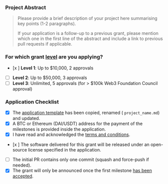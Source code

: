 ### Project Abstract

> Please provide a brief description of your project here summarising key points (1-2 paragraphs).
>
> If your application is a follow-up to a previous grant, please mention which one in the first line of the abstract and include a link to previous pull requests if applicable.

### For which grant [level](https://github.com/w3f/Grants-Program#level_slider-levels) are you applying? 
- [x ] **Level 1**:  Up to $10,000, 2 approvals
- [ ] **Level 2**:  Up to $50,000, 3 approvals
- [ ] **Level 3**:  Unlimited, 5 approvals (for > $100k Web3 Foundation Council approval)

### Application Checklist

- [x] The [application template](https://github.com/w3f/Grants-Program/blob/master/applications/application-template.md) has been copied, renamed ( `project_name.md`) and updated.
- [x] A BTC or Ethereum (DAI/USDT) address for the payment of the milestones is provided inside the application.
- [x] I have read and acknowledged the [terms and conditions](https://github.com/w3f/Grants-Program/blob/master/docs/T&Cs.md).
- [x ] The software delivered for this grant will be released under an open-source license specified in the application.
- [ ] The initial PR contains only one commit (squash and force-push if needed).
- [x] The grant will only be announced once the first milestone [has been accepted](https://github.com/w3f/Grant-Milestone-Delivery#process).
